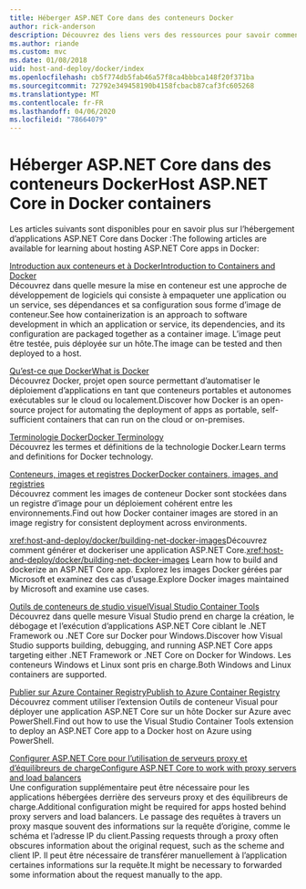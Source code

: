 ```yaml
---
title: Héberger ASP.NET Core dans des conteneurs Docker
author: rick-anderson
description: Découvrez des liens vers des ressources pour savoir comment héberger des applications ASP.NET Core dans des conteneurs Docker.
ms.author: riande
ms.custom: mvc
ms.date: 01/08/2018
uid: host-and-deploy/docker/index
ms.openlocfilehash: cb5f774db5fab46a57f8ca4bbbca148f20f371ba
ms.sourcegitcommit: 72792e349458190b4158fcbacb87caf3fc605268
ms.translationtype: MT
ms.contentlocale: fr-FR
ms.lasthandoff: 04/06/2020
ms.locfileid: "78664079"
---
```

# <a name="host-aspnet-core-in-docker-containers"></a><span data-ttu-id="f0fe5-103">Héberger ASP.NET Core dans des conteneurs Docker</span><span class="sxs-lookup"><span data-stu-id="f0fe5-103">Host ASP.NET Core in Docker containers</span></span>

<span data-ttu-id="f0fe5-104">Les articles suivants sont disponibles pour en savoir plus sur l’hébergement d’applications ASP.NET Core dans Docker :</span><span class="sxs-lookup"><span data-stu-id="f0fe5-104">The following articles are available for learning about hosting ASP.NET Core apps in Docker:</span></span>

[<span data-ttu-id="f0fe5-105">Introduction aux conteneurs et à Docker</span><span class="sxs-lookup"><span data-stu-id="f0fe5-105">Introduction to Containers and Docker</span></span>](/dotnet/standard/microservices-architecture/container-docker-introduction/index)  
<span data-ttu-id="f0fe5-106">Découvrez dans quelle mesure la mise en conteneur est une approche de développement de logiciels qui consiste à empaqueter une application ou un service, ses dépendances et sa configuration sous forme d’image de conteneur.</span><span class="sxs-lookup"><span data-stu-id="f0fe5-106">See how containerization is an approach to software development in which an application or service, its dependencies, and its configuration are packaged together as a container image.</span></span> <span data-ttu-id="f0fe5-107">L’image peut être testée, puis déployée sur un hôte.</span><span class="sxs-lookup"><span data-stu-id="f0fe5-107">The image can be tested and then deployed to a host.</span></span>

[<span data-ttu-id="f0fe5-108">Qu’est-ce que Docker</span><span class="sxs-lookup"><span data-stu-id="f0fe5-108">What is Docker</span></span>](/dotnet/standard/microservices-architecture/container-docker-introduction/docker-defined)  
<span data-ttu-id="f0fe5-109">Découvrez Docker, projet open source permettant d’automatiser le déploiement d’applications en tant que conteneurs portables et autonomes exécutables sur le cloud ou localement.</span><span class="sxs-lookup"><span data-stu-id="f0fe5-109">Discover how Docker is an open-source project for automating the deployment of apps as portable, self-sufficient containers that can run on the cloud or on-premises.</span></span>

[<span data-ttu-id="f0fe5-110">Terminologie Docker</span><span class="sxs-lookup"><span data-stu-id="f0fe5-110">Docker Terminology</span></span>](/dotnet/standard/microservices-architecture/container-docker-introduction/docker-terminology)  
<span data-ttu-id="f0fe5-111">Découvrez les termes et définitions de la technologie Docker.</span><span class="sxs-lookup"><span data-stu-id="f0fe5-111">Learn terms and definitions for Docker technology.</span></span>

[<span data-ttu-id="f0fe5-112">Conteneurs, images et registres Docker</span><span class="sxs-lookup"><span data-stu-id="f0fe5-112">Docker containers, images, and registries</span></span>](/dotnet/standard/microservices-architecture/container-docker-introduction/docker-containers-images-registries)  
<span data-ttu-id="f0fe5-113">Découvrez comment les images de conteneur Docker sont stockées dans un registre d’image pour un déploiement cohérent entre les environnements.</span><span class="sxs-lookup"><span data-stu-id="f0fe5-113">Find out how Docker container images are stored in an image registry for consistent deployment across environments.</span></span>

<span data-ttu-id="f0fe5-114"><xref:host-and-deploy/docker/building-net-docker-images>Découvrez comment générer et dockeriser une application ASP.NET Core.</span><span class="sxs-lookup"><span data-stu-id="f0fe5-114"><xref:host-and-deploy/docker/building-net-docker-images> Learn how to build and dockerize an ASP.NET Core app.</span></span> <span data-ttu-id="f0fe5-115">Explorez les images Docker gérées par Microsoft et examinez des cas d’usage.</span><span class="sxs-lookup"><span data-stu-id="f0fe5-115">Explore Docker images maintained by Microsoft and examine use cases.</span></span>

[<span data-ttu-id="f0fe5-116">Outils de conteneurs de studio visuel</span><span class="sxs-lookup"><span data-stu-id="f0fe5-116">Visual Studio Container Tools</span></span>](xref:host-and-deploy/docker/visual-studio-tools-for-docker)  
<span data-ttu-id="f0fe5-117">Découvrez dans quelle mesure Visual Studio prend en charge la création, le débogage et l’exécution d’applications ASP.NET Core ciblant le .NET Framework ou .NET Core sur Docker pour Windows.</span><span class="sxs-lookup"><span data-stu-id="f0fe5-117">Discover how Visual Studio supports building, debugging, and running ASP.NET Core apps targeting either .NET Framework or .NET Core on Docker for Windows.</span></span> <span data-ttu-id="f0fe5-118">Les conteneurs Windows et Linux sont pris en charge.</span><span class="sxs-lookup"><span data-stu-id="f0fe5-118">Both Windows and Linux containers are supported.</span></span>

[<span data-ttu-id="f0fe5-119">Publier sur Azure Container Registry</span><span class="sxs-lookup"><span data-stu-id="f0fe5-119">Publish to Azure Container Registry</span></span>](/azure/vs-azure-tools-docker-hosting-web-apps-in-docker)  
<span data-ttu-id="f0fe5-120">Découvrez comment utiliser l’extension Outils de conteneur Visual pour déployer une application ASP.NET Core sur un hôte Docker sur Azure avec PowerShell.</span><span class="sxs-lookup"><span data-stu-id="f0fe5-120">Find out how to use the Visual Studio Container Tools extension to deploy an ASP.NET Core app to a Docker host on Azure using PowerShell.</span></span>

[<span data-ttu-id="f0fe5-121">Configurer ASP.NET Core pour l’utilisation de serveurs proxy et d’équilibreurs de charge</span><span class="sxs-lookup"><span data-stu-id="f0fe5-121">Configure ASP.NET Core to work with proxy servers and load balancers</span></span>](xref:host-and-deploy/proxy-load-balancer)  
<span data-ttu-id="f0fe5-122">Une configuration supplémentaire peut être nécessaire pour les applications hébergées derrière des serveurs proxy et des équilibreurs de charge.</span><span class="sxs-lookup"><span data-stu-id="f0fe5-122">Additional configuration might be required for apps hosted behind proxy servers and load balancers.</span></span> <span data-ttu-id="f0fe5-123">Le passage des requêtes à travers un proxy masque souvent des informations sur la requête d’origine, comme le schéma et l’adresse IP du client.</span><span class="sxs-lookup"><span data-stu-id="f0fe5-123">Passing requests through a proxy often obscures information about the original request, such as the scheme and client IP.</span></span> <span data-ttu-id="f0fe5-124">Il peut être nécessaire de transférer manuellement à l’application certaines informations sur la requête.</span><span class="sxs-lookup"><span data-stu-id="f0fe5-124">It might be necessary to forwarded some information about the request manually to the app.</span></span>
